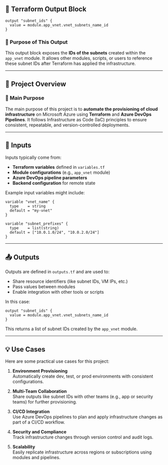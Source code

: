 ## 🔧 Terraform Output Block

```hcl
output "subnet_ids" {
  value = module.app_vnet.vnet_subnets_name_id
}
```

### 📌 Purpose of This Output

This output block exposes the **IDs of the subnets** created within the `app_vnet` module. It allows other modules, scripts, or users to reference these subnet IDs after Terraform has applied the infrastructure.

---

## 📁 Project Overview

### 🎯 Main Purpose

The main purpose of this project is to **automate the provisioning of cloud infrastructure** on Microsoft Azure using **Terraform** and **Azure DevOps Pipelines**. It follows Infrastructure as Code (IaC) principles to ensure consistent, repeatable, and version-controlled deployments.

---

## 🔗 Inputs

Inputs typically come from:

- **Terraform variables** defined in `variables.tf`
- **Module configurations** (e.g., `app_vnet` module)
- **Azure DevOps pipeline parameters**
- **Backend configuration** for remote state

Example input variables might include:

```hcl
variable "vnet_name" {
  type    = string
  default = "my-vnet"
}

variable "subnet_prefixes" {
  type    = list(string)
  default = ["10.0.1.0/24", "10.0.2.0/24"]
}
```

---

## 📤 Outputs

Outputs are defined in `outputs.tf` and are used to:

- Share resource identifiers (like subnet IDs, VM IPs, etc.)
- Pass values between modules
- Enable integration with other tools or scripts

In this case:

```hcl
output "subnet_ids" {
  value = module.app_vnet.vnet_subnets_name_id
}
```

This returns a list of subnet IDs created by the `app_vnet` module.

---

## 💡 Use Cases

Here are some practical use cases for this project:

1. **Environment Provisioning**  
   Automatically create dev, test, or prod environments with consistent configurations.

2. **Multi-Team Collaboration**  
   Share outputs like subnet IDs with other teams (e.g., app or security teams) for further provisioning.

3. **CI/CD Integration**  
   Use Azure DevOps pipelines to plan and apply infrastructure changes as part of a CI/CD workflow.

4. **Security and Compliance**  
   Track infrastructure changes through version control and audit logs.

5. **Scalability**  
   Easily replicate infrastructure across regions or subscriptions using modules and pipelines.
